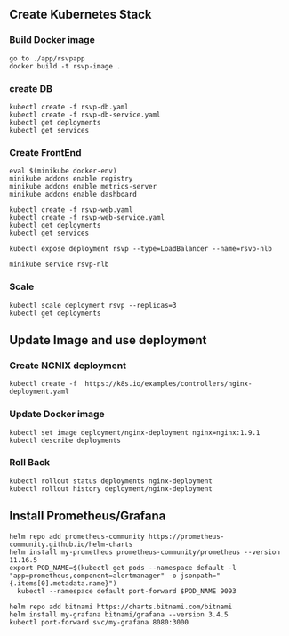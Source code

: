 ## Create Kubernetes Stack

### Build Docker image
```
go to ./app/rsvpapp
docker build -t rsvp-image .
```

### create DB
```
kubectl create -f rsvp-db.yaml
kubectl create -f rsvp-db-service.yaml
kubectl get deployments
kubectl get services
```

### Create FrontEnd
```
eval $(minikube docker-env)
minikube addons enable registry
minikube addons enable metrics-server
minikube addons enable dashboard

kubectl create -f rsvp-web.yaml
kubectl create -f rsvp-web-service.yaml
kubectl get deployments
kubectl get services

kubectl expose deployment rsvp --type=LoadBalancer --name=rsvp-nlb

minikube service rsvp-nlb 
```

### Scale
```
kubectl scale deployment rsvp --replicas=3
kubectl get deployments
```


## Update Image and use deployment

### Create NGNIX deployment
```
kubectl create -f  https://k8s.io/examples/controllers/nginx-deployment.yaml
```

### Update Docker image
```
kubectl set image deployment/nginx-deployment nginx=nginx:1.9.1
kubectl describe deployments
```

### Roll Back
```
kubectl rollout status deployments nginx-deployment
kubectl rollout history deployment/nginx-deployment
```

## Install Prometheus/Grafana
```
helm repo add prometheus-community https://prometheus-community.github.io/helm-charts
helm install my-prometheus prometheus-community/prometheus --version 11.16.5
export POD_NAME=$(kubectl get pods --namespace default -l "app=prometheus,component=alertmanager" -o jsonpath="{.items[0].metadata.name}")
  kubectl --namespace default port-forward $POD_NAME 9093

helm repo add bitnami https://charts.bitnami.com/bitnami
helm install my-grafana bitnami/grafana --version 3.4.5 
kubectl port-forward svc/my-grafana 8080:3000

```